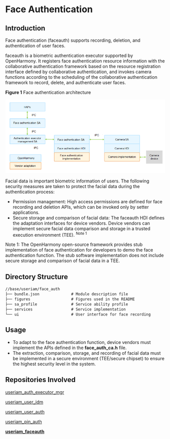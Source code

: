 # Face Authentication



## Introduction

Face authentication (faceauth) supports recording, deletion, and authentication of user faces.

faceauth is a biometric authentication executor supported by OpenHarmony. It registers face authentication resource information with the collaborative authentication framework based on the resource registration interface defined by collaborative authentication, and invokes camera functions according to the scheduling of the collaborative authentication framework to record, delete, and authenticate user faces.

**Figure 1** Face authentication architecture

![](figures/faceauth_architecture.png)

Facial data is important biometric information of users. The following security measures are taken to protect the facial data during the authentication process:

- Permission management: High access permissions are defined for face recording and deletion APIs, which can be invoked only by setter applications.
- Secure storage and comparison of facial data: The faceauth HDI defines the adaptation interfaces for device vendors. Device vendors can implement secure facial data comparison and storage in a trusted execution environment (TEE). <sup>Note 1</sup>

Note 1: The OpenHarmony open-source framework provides stub implementation of face authentication for developers to demo the face authentication function. The stub software implementation does not include secure storage and comparison of facial data in a TEE.

## Directory Structure

```
//base/useriam/face_auth
├── bundle.json              # Module description file
├── figures                  # Figures used in the README
├── sa_profile               # Service ability profile 
├── services                 # Service implementation
└── ui                       # User interface for face recording
```

## Usage

* To adapt to the face authentication function, device vendors must implement the APIs defined in the **face_auth_ca.h** file. 
* The extraction, comparison, storage, and recording of facial data must be implemented in a secure environment (TEE/secure chipset) to ensure the highest security level in the system.

## Repositories Involved

[useriam_auth_executor_mgr](https://gitee.com/openharmony/useriam_auth_executor_mgr)

[useriam_user_idm](https://gitee.com/openharmony/useriam_useridm)

[useriam_user_auth](https://gitee.com/openharmony/useriam_userauth)

[useriam_pin_auth](https://gitee.com/openharmony/useriam_pin_auth)

**[useriam_faceauth](https://gitee.com/openharmony/useriam_faceauth)**
